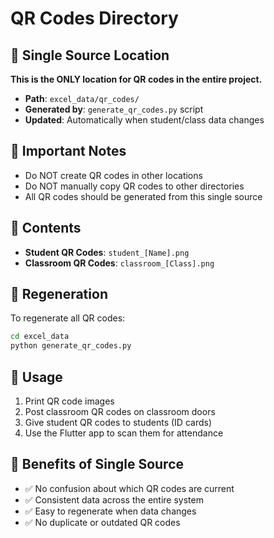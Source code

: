 # QR Codes Directory

## 📍 Single Source Location
**This is the ONLY location for QR codes in the entire project.**

- **Path**: `excel_data/qr_codes/`
- **Generated by**: `generate_qr_codes.py` script
- **Updated**: Automatically when student/class data changes

## 🚫 Important Notes
- Do NOT create QR codes in other locations
- Do NOT manually copy QR codes to other directories
- All QR codes should be generated from this single source

## 📁 Contents
- **Student QR Codes**: `student_[Name].png`
- **Classroom QR Codes**: `classroom_[Class].png`

## 🔄 Regeneration
To regenerate all QR codes:
```bash
cd excel_data
python generate_qr_codes.py
```

## 📱 Usage
1. Print QR code images
2. Post classroom QR codes on classroom doors
3. Give student QR codes to students (ID cards)
4. Use the Flutter app to scan them for attendance

## 🎯 Benefits of Single Source
- ✅ No confusion about which QR codes are current
- ✅ Consistent data across the entire system
- ✅ Easy to regenerate when data changes
- ✅ No duplicate or outdated QR codes
